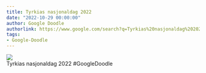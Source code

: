 ```yaml
---
title: Tyrkias nasjonaldag 2022
date: "2022-10-29 00:00:00"
author: Google Doodle
authorlink: https://www.google.com/search?q=Tyrkias%20nasjonaldag%202022
tags:
- Google-Doodle
---
```

<img src="https://www.google.com/logos/doodles/2022/turkey-national-day-2022-6753651837109654.2-l.png" referrerpolicy="no-referrer"><br>Tyrkias nasjonaldag 2022 #GoogleDoodle